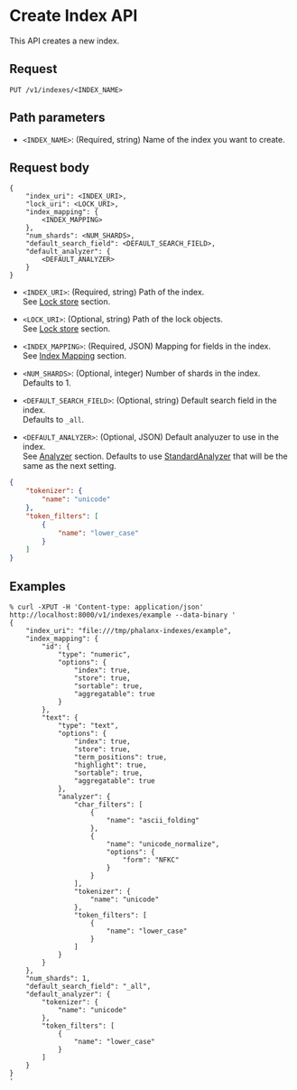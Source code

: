 # Create Index API

This API creates a new index.

## Request

```
PUT /v1/indexes/<INDEX_NAME>
```


## Path parameters

- `<INDEX_NAME>`: (Required, string) Name of the index you want to create.


## Request body

```
{
    "index_uri": <INDEX_URI>,
    "lock_uri": <LOCK_URI>,
    "index_mapping": {
        <INDEX_MAPPING>
    },
    "num_shards": <NUM_SHARDS>,
	"default_search_field": <DEFAULT_SEARCH_FIELD>,
	"default_analyzer": {
        <DEFAULT_ANALYZER>
	}
}
```

- `<INDEX_URI>`: (Required, string) Path of the index.  
See [Lock store](../index_store.md) section.


- `<LOCK_URI>`: (Optional, string) Path of the lock objects.  
See [Lock store](../lock_store.md) section.


- `<INDEX_MAPPING>`: (Required, JSON) Mapping for fields in the index.  
See [Index Mapping](../index_mapping.md) section.


- `<NUM_SHARDS>`: (Optional, integer) Number of shards in the index.  
Defaults to 1.


- `<DEFAULT_SEARCH_FIELD>`: (Optional, string) Default search field in the index.  
Defaults to `_all`.


- `<DEFAULT_ANALYZER>`: (Optional, JSON) Default analyuzer to use in the index.  
See [Analyzer](../analyzer.md) section. Defaults to use [StandardAnalyzer](https://github.com/blugelabs/bluge/blob/master/analysis/analyzer/standard.go) that will be the same as the next setting.  
```json
{
    "tokenizer": {
        "name": "unicode"
    },
    "token_filters": [
        {
            "name": "lower_case"
        }
    ]
}
```


## Examples

```
% curl -XPUT -H 'Content-type: application/json' http://localhost:8000/v1/indexes/example --data-binary '
{
	"index_uri": "file:///tmp/phalanx-indexes/example",
	"index_mapping": {
		"id": {
			"type": "numeric",
			"options": {
				"index": true,
				"store": true,
				"sortable": true,
				"aggregatable": true
			}
		},
		"text": {
			"type": "text",
			"options": {
				"index": true,
				"store": true,
				"term_positions": true,
				"highlight": true,
				"sortable": true,
				"aggregatable": true
			},
			"analyzer": {
				"char_filters": [
					{
						"name": "ascii_folding"
					},
					{
						"name": "unicode_normalize",
						"options": {
							"form": "NFKC"
						}
					}
				],
				"tokenizer": {
					"name": "unicode"
				},
				"token_filters": [
					{
						"name": "lower_case"
					}
				]
			}
		}
	},
	"num_shards": 1,
	"default_search_field": "_all",
	"default_analyzer": {
		"tokenizer": {
			"name": "unicode"
		},
		"token_filters": [
			{
				"name": "lower_case"
			}
		]
	}
}
'
```

